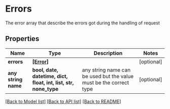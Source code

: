 # Errors

The error array that describe the errors got during the handling of request

## Properties
Name | Type | Description | Notes
------------ | ------------- | ------------- | -------------
**errors** | [**[Error]**](Error.md) |  | [optional] 
**any string name** | **bool, date, datetime, dict, float, int, list, str, none_type** | any string name can be used but the value must be the correct type | [optional]

[[Back to Model list]](../README.md#documentation-for-models) [[Back to API list]](../README.md#documentation-for-api-endpoints) [[Back to README]](../README.md)


